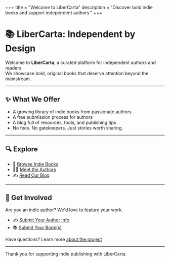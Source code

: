 +++
title = "Welcome to LiberCarta"
description = "Discover bold indie books and support independent authors."
+++

# 📚 LiberCarta: Independent by Design

Welcome to **LiberCarta**, a curated platform for independent authors and readers.  
We showcase bold, original books that deserve attention beyond the mainstream.

---

## ✨ What We Offer

- A growing library of indie books from passionate authors  
- A free submission process for authors  
- A blog full of resources, tools, and publishing tips  
- No fees. No gatekeepers. Just stories worth sharing.

---

## 🔍 Explore

- 📖 [Browse Indie Books](/books/)
- 👩‍💻 [Meet the Authors](/authors/)
- ✍️ [Read Our Blog](/blog/)

---

## 🚀 Get Involved


Are you an indie author? We'd love to feature your work.

- ✍️ [Submit Your Author Info](https://tally.so/r/wdgoQA)  
- 📚 [Submit Your Book(s)](https://tally.so/r/mYebpq)

Have questions? Learn more [about the project](/about/)

---

Thank you for supporting indie publishing with LiberCarta.